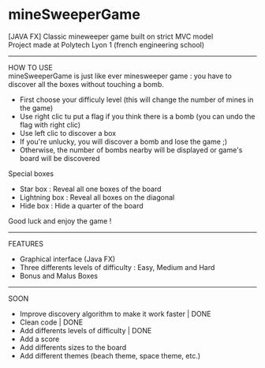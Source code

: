 # mineSweeperGame
[JAVA FX] Classic mineweeper game built on strict MVC model
<br /> Project made at Polytech Lyon 1 (french engineering school)

*********************************************************************************************************************************************
HOW TO USE
<br /> mineSweeperGame is just like ever minesweeper game : you have to discover all the boxes without touching a bomb.
- First choose your difficuly level (this will change the number of mines in the game)
- Use right clic tu put a flag if you think there is a bomb (you can undo the flag with right clic)
- Use left clic to discover a box
- If you're unlucky, you will discover a bomb and lose the game ;)
- Otherwise, the number of bombs nearby will be displayed or game's board will be discovered

Special boxes
- Star box : Reveal all one boxes of the board
- Lightning box : Reveal all boxes on the diagonal
- Hide box : Hide a quarter of the board

Good luck and enjoy the game !

*********************************************************************************************************************************************
FEATURES
- Graphical interface (Java FX)
- Three differents levels of difficulty : Easy, Medium and Hard
- Bonus and Malus Boxes

*********************************************************************************************************************************************
SOON
- Improve discovery algorithm to make it work faster | DONE
- Clean code | DONE
- Add differents levels of difficulty | DONE
- Add a score
- Add differents sizes to the board
- Add different themes (beach theme, space theme, etc.)
